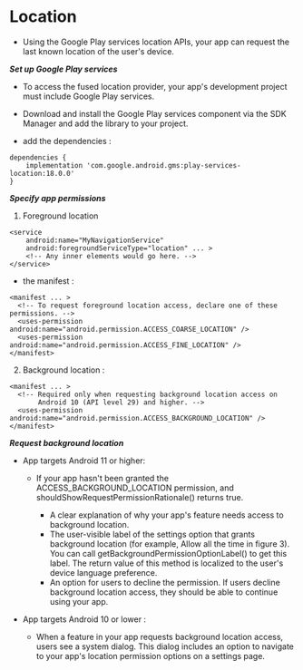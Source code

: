 # Location

* Using the Google Play services location APIs, your app can request the last known location of the user's device.

***Set up Google Play services***

* To access the fused location provider, your app's development project must include Google Play services.
* Download and install the Google Play services component via the SDK Manager and add the library to your project.

* add the dependencies :

```dependencies
dependencies {
    implementation 'com.google.android.gms:play-services-location:18.0.0'
}
```

***Specify app permissions***

1. Foreground location

```Foreground location
<service
    android:name="MyNavigationService"
    android:foregroundServiceType="location" ... >
    <!-- Any inner elements would go here. -->
</service>
```

* the manifest :

```manifest
<manifest ... >
  <!-- To request foreground location access, declare one of these permissions. -->
  <uses-permission android:name="android.permission.ACCESS_COARSE_LOCATION" />
  <uses-permission android:name="android.permission.ACCESS_FINE_LOCATION" />
</manifest>
````

2. Background location :

```Background location
<manifest ... >
  <!-- Required only when requesting background location access on
       Android 10 (API level 29) and higher. -->
  <uses-permission android:name="android.permission.ACCESS_BACKGROUND_LOCATION" />
</manifest>
```

***Request background location***

* App targets Android 11 or higher:

  * If your app hasn't been granted the ACCESS_BACKGROUND_LOCATION permission, and shouldShowRequestPermissionRationale() returns true.

    * A clear explanation of why your app's feature needs access to background location.
    * The user-visible label of the settings option that grants background location (for example, Allow all the time in figure 3). You can call getBackgroundPermissionOptionLabel() to get this label. The return value of this method is localized to the user's device language preference.
    * An option for users to decline the permission. If users decline background location access, they should be able to continue using your app.

* App targets Android 10 or lower :

  * When a feature in your app requests background location access, users see a system dialog. This dialog includes an option to navigate to your app's location permission options on a settings page.
